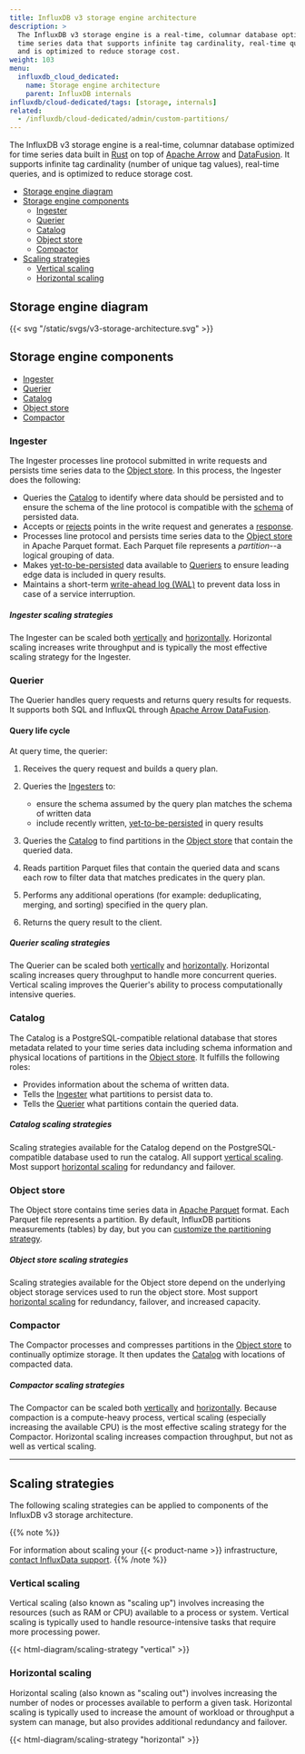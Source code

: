 ```yaml
---
title: InfluxDB v3 storage engine architecture
description: >
  The InfluxDB v3 storage engine is a real-time, columnar database optimized for
  time series data that supports infinite tag cardinality, real-time queries,
  and is optimized to reduce storage cost.
weight: 103
menu:
  influxdb_cloud_dedicated:
    name: Storage engine architecture
    parent: InfluxDB internals
influxdb/cloud-dedicated/tags: [storage, internals]
related:
  - /influxdb/cloud-dedicated/admin/custom-partitions/
---
```


The InfluxDB v3 storage engine is a real-time, columnar database optimized for
time series data built in [Rust](https://www.rust-lang.org/) on top of
[Apache Arrow](https://arrow.apache.org/) and
[DataFusion](https://arrow.apache.org/datafusion/user-guide/introduction.html).
It supports infinite tag cardinality (number of unique tag values), real-time
queries, and is optimized to reduce storage cost.

- [Storage engine diagram](#storage-engine-diagram)
- [Storage engine components](#storage-engine-components)
  - [Ingester](#ingester)
  - [Querier](#querier)
  - [Catalog](#catalog)
  - [Object store](#object-store)
  - [Compactor](#compactor)
- [Scaling strategies](#scaling-strategies)
  - [Vertical scaling](#vertical-scaling)
  - [Horizontal scaling](#horizontal-scaling)

## Storage engine diagram

{{< svg "/static/svgs/v3-storage-architecture.svg" >}}

## Storage engine components

- [Ingester](#ingester)
- [Querier](#querier)
- [Catalog](#catalog)
- [Object store](#object-store)
- [Compactor](#compactor)

### Ingester

The Ingester processes line protocol submitted in write requests and persists
time series data to the [Object store](#object-store).
In this process, the Ingester does the following:

- Queries the [Catalog](#catalog) to identify where data should be persisted and
  to ensure the schema of the line protocol is compatible with the [schema](/influxdb/cloud-dedicated/reference/glossary/#schema) of
  persisted data.
- Accepts or [rejects](/influxdb/cloud-dedicated/write-data/troubleshoot/#troubleshoot-rejected-points) points in the write request and generates a [response](/influxdb/cloud-dedicated/write-data/troubleshoot/).
- Processes line protocol and persists time series data to the
  [Object store](#object-store) in Apache Parquet format. Each Parquet file
  represents a _partition_--a logical grouping of data.
- Makes [yet-to-be-persisted](/influxdb/cloud-dedicated/reference/internals/durability/#data-ingest) data available to [Queriers](#querier) to ensure
  leading edge data is included in query results.
- Maintains a short-term [write-ahead log (WAL)](/influxdb/cloud-dedicated/reference/internals/durability/) to prevent data loss in case of a
  service interruption.

##### Ingester scaling strategies

The Ingester can be scaled both [vertically](#vertical-scaling) and
[horizontally](#horizontal-scaling).
Horizontal scaling increases write throughput and is typically the most
effective scaling strategy for the Ingester.

### Querier

The Querier handles query requests and returns query results for requests.
It supports both SQL and InfluxQL through
[Apache Arrow DataFusion](https://arrow.apache.org/datafusion/user-guide/introduction.html).

#### Query life cycle

At query time, the querier:

1.  Receives the query request and builds a query plan.
2.  Queries the [Ingesters](#ingester) to:

    - ensure the schema assumed by the query plan matches the schema of written data
    - include recently written, [yet-to-be-persisted](/influxdb/cloud-dedicated/reference/internals/durability/#data-ingest) in query results

3.  Queries the [Catalog](#catalog) to find partitions in the [Object store](#object-store)
    that contain the queried data.
4.  Reads partition Parquet files that
    contain the queried data and scans each row to filter data that matches predicates
    in the query plan.
5.  Performs any additional
    operations (for example: deduplicating, merging, and sorting) specified in the query plan.
6.  Returns the query result to the client.

##### Querier scaling strategies

The Querier can be scaled both [vertically](#vertical-scaling) and
[horizontally](#horizontal-scaling).
Horizontal scaling increases query throughput to handle more concurrent queries.
Vertical scaling improves the Querier's ability to process computationally intensive queries.

### Catalog

The Catalog is a PostgreSQL-compatible relational database that stores metadata
related to your time series data including schema information and physical
locations of partitions in the [Object store](#object-store).
It fulfills the following roles:

- Provides information about the schema of written data.
- Tells the [Ingester](#ingester) what partitions to persist data to.
- Tells the [Querier](#querier) what partitions contain the queried data.

##### Catalog scaling strategies

Scaling strategies available for the Catalog depend on the PostgreSQL-compatible
database used to run the catalog. All support [vertical scaling](#vertical-scaling).
Most support [horizontal scaling](#horizontal-scaling) for redundancy and failover. 

### Object store

The Object store contains time series data in [Apache Parquet](https://parquet.apache.org/) format.
Each Parquet file represents a partition.
By default, InfluxDB partitions measurements (tables) by day, but you can
[customize the partitioning strategy](/influxdb/cloud-dedicated/admin/custom-partitions/).

##### Object store scaling strategies

Scaling strategies available for the Object store depend on the underlying
object storage services used to run the object store.
Most support [horizontal scaling](#horizontal-scaling) for redundancy, failover,
and increased capacity.

### Compactor

The Compactor processes and compresses partitions in the [Object store](#object-store)
to continually optimize storage.
It then updates the [Catalog](#catalog) with locations of compacted data.

##### Compactor scaling strategies

The Compactor can be scaled both [vertically](#vertical-scaling) and
[horizontally](#horizontal-scaling).
Because compaction is a compute-heavy process, vertical scaling (especially
increasing the available CPU) is the most effective scaling strategy for the Compactor.
Horizontal scaling increases compaction throughput, but not as well as vertical scaling.

---

## Scaling strategies

The following scaling strategies can be applied to components of the InfluxDB v3
storage architecture.

{{% note %}}
<!-- Cloud Dedicated-specific -->
For information about scaling your {{< product-name >}} infrastructure,
[contact InfluxData support](https://support.influxdata.com).
{{% /note %}}

### Vertical scaling

Vertical scaling (also known as "scaling up") involves increasing the resources
(such as RAM or CPU) available to a process or system.
Vertical scaling is typically used to handle resource-intensive tasks that
require more processing power.

{{< html-diagram/scaling-strategy "vertical" >}}

### Horizontal scaling

Horizontal scaling (also known as "scaling out") involves increasing the number of
nodes or processes available to perform a given task. 
Horizontal scaling is typically used to increase the amount of workload or
throughput a system can manage, but also provides additional redundancy and failover.

{{< html-diagram/scaling-strategy "horizontal" >}}

